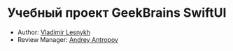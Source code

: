 # Учебный проект GeekBrains SwiftUI #

* Author: [Vladimir Lesnykh](https://github.com/Abduction-Lamp)
* Review Manager: [Andrey Antropov](https://gist.github.com/AndreyAnt)
